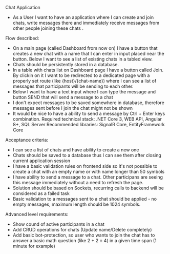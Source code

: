 Chat Application
- As a User I want to have an application where I can create and join chats, write messages
there and immediately receive messages from other people joining these chats .

Flow described:
- On a main page (called Dashboard from now on) I have a button that creates a new chat
with a name that I can enter in input placed near the button. Below I want to see a list of
existing chats in a tabled view.
- Chats should be persistently stored in a database.
- In a table with chats list on Dashboard page I have a button called Join. By clickin on it I
want to be redirected to a dedicated page with a properly set route (like {host}/{chat-name})
where I can see a list of messages that participants will be sending to each other.
- Below I want to have a text input where I can type the message and button SEND that will
send a message to a chat
- I don't expect messages to be saved somewhere in database, therefore messages sent
before I join the chat might not be shown
- It would be nice to have a ability to send a message by Ctrl + Enter keys combination.
Required technical stack: .NET Core 3, WEB API, Angular 8+, SQL Server
Recommended libraries: SignalR Core, EntityFramework Core

Acceptance criteria:
- I can see a list of chats and have ability to create a new one
- Chats should be saved to a database thus I can see them after closing current application
session
- I have a basic validation rules on frontend side so it's not possible to create a chat with an
empty name or with name longer than 50 symbols
- I have ability to send a message to a chat. Other participans are seeing this message
immediately without a need to refresh the page.
- Solution should be based on Sockets, recurring calls to backend will be considered as a
failed task
- Basic validation to a messages sent to a chat should be applied - no empty messages,
maximum length should be 1024 symbols.

Advanced level requirements:
- Show cound of active participants in a chat
- Add CRUD operations for chats (Update name/Delete completely)
- Add basic bot-protection, so user who wants to join the chat has to answer a basic math
question (like 2 + 2 = 4) in a given time span (1 minute for example)
